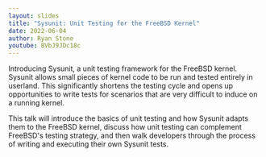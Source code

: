 ```yaml
---
layout: slides
title: "Sysunit: Unit Testing for the FreeBSD Kernel"
date: 2022-06-04
author: Ryan Stone
youtube: BVbJ9JDc18c
---
```

Introducing Sysunit, a unit testing framework for the FreeBSD kernel. Sysunit allows small pieces of kernel code to be run and tested entirely in userland. This significantly shortens the testing cycle and opens up opportunities to write tests for scenarios that are very difficult to induce on a running kernel.

This talk will introduce the basics of unit testing and how Sysunit adapts them to the FreeBSD kernel, discuss how unit testing can complement FreeBSD's testing strategy, and then walk developers through the process of writing and executing their own Sysunit tests.
